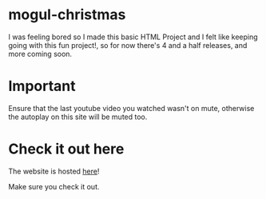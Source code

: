 # mogul-christmas

I was feeling bored so I made this basic HTML Project and I felt like keeping going with this fun project!, so for now there's 4 and a half releases, and more coming soon.

# Important 
Ensure that the last youtube video you watched wasn't on mute, otherwise the autoplay on this site will be muted too. 

# Check it out here
The website is hosted [here](https://kendalldoescoding.gq/mogulchristmas)! 

Make sure you check it out.

